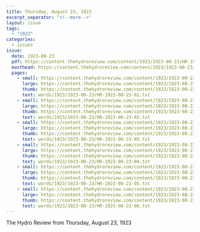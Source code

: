 ```yaml
---
title: Thursday, August 23, 1923
excerpt_separator: "<!--more-->"
layout: issue
tags:
  - "1923"
categories:
  - issues
issue:
  date: 1923-08-23
  pdf: https://content.thehydroreview.com/content/1923/1923-08-23/HR-1923-08-23.pdf
  masthead: https://content.thehydroreview.com/content/1923/1923-08-23/masthead/HR-1923-08-23.jpg
  pages:
    - small: https://content.thehydroreview.com/content/1923/1923-08-23/small/HR-1923-08-23-01.jpg
      large: https://content.thehydroreview.com/content/1923/1923-08-23/large/HR-1923-08-23-01.jpg
      thumb: https://content.thehydroreview.com/content/1923/1923-08-23/thumbnails/HR-1923-08-23-01.jpg
      text: words/1923/1923-08-23/HR-1923-08-23-01.txt
    - small: https://content.thehydroreview.com/content/1923/1923-08-23/small/HR-1923-08-23-02.jpg
      large: https://content.thehydroreview.com/content/1923/1923-08-23/large/HR-1923-08-23-02.jpg
      thumb: https://content.thehydroreview.com/content/1923/1923-08-23/thumbnails/HR-1923-08-23-02.jpg
      text: words/1923/1923-08-23/HR-1923-08-23-02.txt
    - small: https://content.thehydroreview.com/content/1923/1923-08-23/small/HR-1923-08-23-03.jpg
      large: https://content.thehydroreview.com/content/1923/1923-08-23/large/HR-1923-08-23-03.jpg
      thumb: https://content.thehydroreview.com/content/1923/1923-08-23/thumbnails/HR-1923-08-23-03.jpg
      text: words/1923/1923-08-23/HR-1923-08-23-03.txt
    - small: https://content.thehydroreview.com/content/1923/1923-08-23/small/HR-1923-08-23-04.jpg
      large: https://content.thehydroreview.com/content/1923/1923-08-23/large/HR-1923-08-23-04.jpg
      thumb: https://content.thehydroreview.com/content/1923/1923-08-23/thumbnails/HR-1923-08-23-04.jpg
      text: words/1923/1923-08-23/HR-1923-08-23-04.txt
    - small: https://content.thehydroreview.com/content/1923/1923-08-23/small/HR-1923-08-23-05.jpg
      large: https://content.thehydroreview.com/content/1923/1923-08-23/large/HR-1923-08-23-05.jpg
      thumb: https://content.thehydroreview.com/content/1923/1923-08-23/thumbnails/HR-1923-08-23-05.jpg
      text: words/1923/1923-08-23/HR-1923-08-23-05.txt
    - small: https://content.thehydroreview.com/content/1923/1923-08-23/small/HR-1923-08-23-06.jpg
      large: https://content.thehydroreview.com/content/1923/1923-08-23/large/HR-1923-08-23-06.jpg
      thumb: https://content.thehydroreview.com/content/1923/1923-08-23/thumbnails/HR-1923-08-23-06.jpg
      text: words/1923/1923-08-23/HR-1923-08-23-06.txt
---
```


The Hydro Review from Thursday, August 23, 1923

<!--more-->

